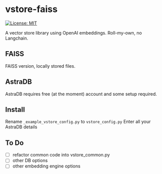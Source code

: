 # vstore-faiss
 [![License: MIT](https://img.shields.io/badge/License-MIT-yellow.svg)](https://opensource.org/licenses/MIT)

A vector store library using OpenAI embeddings.
Roll-my-own, no Langchain.

## FAISS
FAISS version, locally stored files.

## AstraDB
AstraDB requires free (at the moment) account and some setup required.

## Install

Rename `_example_vstore_config.py` to `vstore_config.py`
Enter all your AstraDB details

## To Do
- [ ] refactor common code into vstore_common.py
- [ ] other DB options
- [ ] other embedding engine options